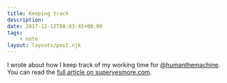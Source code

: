 ```yaml
---
title: Keeping track
description: 
date: 2017-12-12T08:03:45+00:00
tags:
    - note
layout: layouts/post.njk
---
```


I wrote about how I keep track of my working time for [@humanthemachine](https://twitter.com/humanthemachine). You can read the [full article on superyesmore.com](https://superyesmore.com/keeping-track-71baaad4d52bfbf17ecd9fd5e0c8d271).